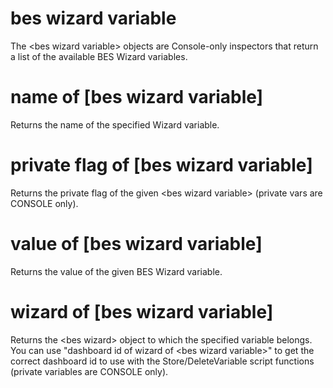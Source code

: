 # bes wizard variable

The &lt;bes wizard variable&gt; objects are Console-only inspectors that return a list of the available BES Wizard variables.

# name of [bes wizard variable]

Returns the name of the specified Wizard variable.

# private flag of [bes wizard variable]

Returns the private flag of the given &lt;bes wizard variable&gt; (private vars are CONSOLE only).

# value of [bes wizard variable]

Returns the value of the given BES Wizard variable.

# wizard of [bes wizard variable]

Returns the &lt;bes wizard&gt; object to which the specified variable belongs. You can use &quot;dashboard id of wizard of &lt;bes wizard variable&gt;&quot; to get the correct dashboard id to use with the Store/DeleteVariable script functions (private variables are CONSOLE only).
